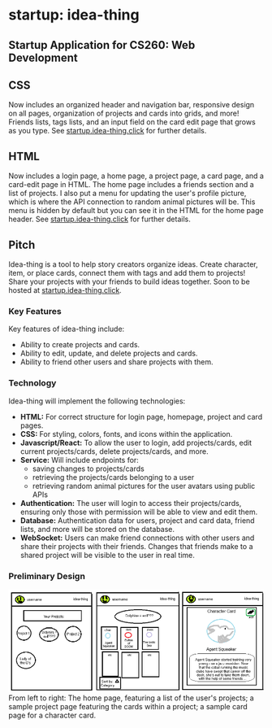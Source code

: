 # startup: idea-thing
## Startup Application for CS260: Web Development
## CSS
Now includes an organized header and navigation bar, responsive design on all pages, organization of projects and cards into grids, and more! Friends lists, tags lists, and an input field on the card edit page that grows as you type. See [startup.idea-thing.click](https://startup.idea-thing.click/) for further details.

## HTML
Now includes a login page, a home page, a project page, a card page, and a card-edit page in HTML. The home page includes a friends section and a list of projects. I also put a menu for updating the user's profile picture, which is where the API connection to random animal pictures will be. This menu is hidden by default but you can see it in the HTML for the home page header. See [startup.idea-thing.click](https://startup.idea-thing.click/) for further details.

## Pitch
Idea-thing is a tool to help story creators organize ideas. Create character, item, or place cards, connect them with tags and add them to projects! Share your projects with your friends to build ideas together.
Soon to be hosted at [startup.idea-thing.click](https://startup.idea-thing.click/).

### Key Features
Key features of idea-thing include:
- Ability to create projects and cards.
- Ability to edit, update, and delete projects and cards.
- Ability to friend other users and share projects with them.

### Technology
Idea-thing will implement the following technologies:
- **HTML:** For correct structure for login page, homepage, project and card pages.
- **CSS:** For styling, colors, fonts, and icons within the application.
- **Javascript/React:** To allow the user to login, add projects/cards, edit current projects/cards, delete projects/cards, and more.
- **Service:** Will include endpoints for:
  - saving changes to projects/cards
  - retrieving the projects/cards belonging to a user
  - retrieving random animal pictures for the user avatars using public APIs 
- **Authentication:** The user will login to access their projects/cards, ensuring only those with permission will be able to view and edit them.
- **Database:** Authentication data for users, project and card data, friend lists, and more will be stored on the database.
- **WebSocket:** Users can make friend connections with other users and share their projects with their friends. Changes that friends make to a shared project will be visible to the user in real time.

### Preliminary Design
![design docs for idea-thing, including a sketch of a projects page, a page for a specific project showing all the cards within the project, and a page for a specific card](startup-prelim-design.png) From left to right: The home page, featuring a list of the user's projects; a sample project page featuring the cards within a project; a sample card page for a character card.
